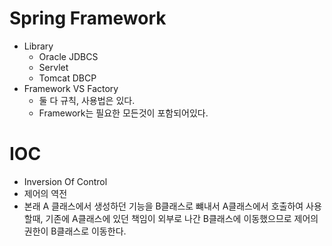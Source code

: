 # Spring Framework
- Library
	- Oracle JDBCS
	- Servlet
	- Tomcat DBCP
- Framework VS Factory
	- 둘 다 규칙, 사용법은 있다.
	- Framework는 필요한 모든것이 포함되어있다.
	
# IOC
- Inversion Of Control
- 제어의 역전
- 본래 A 클래스에서 생성하던 기능을 B클래스로 뺴내서 A클래스에서 호출하여 사용할때, 기존에 A클래스에 있던 책임이 외부로 나간 B클래스에 이동했으므로 제어의 권한이 B클래스로 이동한다. 